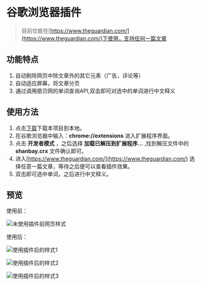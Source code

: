 # 谷歌浏览器插件
>目前仅能在[https://www.theguardian.com/](https://www.theguardian.com/)下使用，支持任何一篇文章

## 功能特点
 1. 自动剔除网页中除文章外的其它元素（广告，评论等）
 2. 自动适应屏幕，将文章分页
 3. 通过调用扇贝网的单词查询API,双击即可对选中的单词进行中文释义

## 使用方法
1. 点击[下载](https://github.com/zhangzhao77/chrome-extension/archive/master.zip)下载本项目到本地。
2. 在谷歌浏览器中输入：__chrome://extensions__ 进入扩展程序界面。
3. 点击 __开发者模式__ ，之后选择 __加载已解压到扩展程序...__ ,找到解压文件中的 __shanbay.crx__ 文件确认即可。
4. 进入[https://www.theguardian.com/](https://www.theguardian.com/) 选择任意一篇文章，等待之后便可以查看插件效果。
5. 双击即可选中单词，之后进行中文释义。

## 预览
使用前：

![未使用插件前网页样式](https://github.com/zhangzhao77/chrome-extension/blob/master/imgs/before.png)

使用后：

![使用插件后的样式1](https://github.com/zhangzhao77/chrome-extension/blob/master/imgs/after1.png)

![使用插件后的样式2](https://github.com/zhangzhao77/chrome-extension/blob/master/imgs/after2.png)

![使用插件后的样式3](https://github.com/zhangzhao77/chrome-extension/blob/master/imgs/after3.png)

